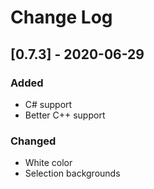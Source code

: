 # Change Log

## [0.7.3] - 2020-06-29

### Added

- C# support
- Better C++ support

### Changed

- White color
- Selection backgrounds
